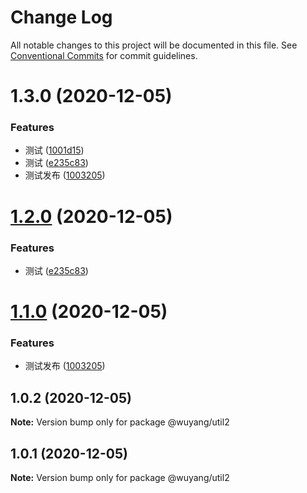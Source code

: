 # Change Log

All notable changes to this project will be documented in this file.
See [Conventional Commits](https://conventionalcommits.org) for commit guidelines.

# 1.3.0 (2020-12-05)


### Features

* 测试 ([1001d15](https://github.com/wuyang910217/multi-packages-template/commit/1001d151fd510d5dbda9b55f8e57a20741f87cfd))
* 测试 ([e235c83](https://github.com/wuyang910217/multi-packages-template/commit/e235c837b5e9913a201382c7439c18bcc0b2a76c))
* 测试发布 ([1003205](https://github.com/wuyang910217/multi-packages-template/commit/10032054fe486cb2a5c96925bae5ac8f5ccb59e5))





# [1.2.0](https://github.com/wuyang910217/multi-packages-template/compare/@wuyang/util2@1.1.0...@wuyang/util2@1.2.0) (2020-12-05)


### Features

* 测试 ([e235c83](https://github.com/wuyang910217/multi-packages-template/commit/e235c837b5e9913a201382c7439c18bcc0b2a76c))





# [1.1.0](https://github.com/wuyang910217/multi-packages-template/compare/@wuyang/util2@1.0.2...@wuyang/util2@1.1.0) (2020-12-05)


### Features

* 测试发布 ([1003205](https://github.com/wuyang910217/multi-packages-template/commit/10032054fe486cb2a5c96925bae5ac8f5ccb59e5))





## 1.0.2 (2020-12-05)

**Note:** Version bump only for package @wuyang/util2





## 1.0.1 (2020-12-05)

**Note:** Version bump only for package @wuyang/util2

